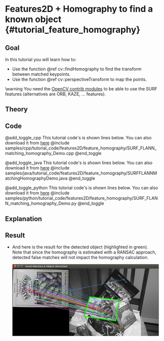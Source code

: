Features2D + Homography to find a known object {#tutorial_feature_homography}
==============================================

Goal
----

In this tutorial you will learn how to:

-   Use the function @ref cv::findHomography to find the transform between matched keypoints.
-   Use the function @ref cv::perspectiveTransform to map the points.

\warning You need the <a href="https://github.com/opencv/opencv_contrib">OpenCV contrib modules</a> to be able to use the SURF features
(alternatives are ORB, KAZE, ... features).

Theory
------

Code
----

@add_toggle_cpp
This tutorial code's is shown lines below. You can also download it from
[here](https://github.com/opencv/opencv/tree/master/samples/cpp/tutorial_code/features2D/feature_homography/SURF_FLANN_matching_homography_Demo.cpp)
@include samples/cpp/tutorial_code/features2D/feature_homography/SURF_FLANN_matching_homography_Demo.cpp
@end_toggle

@add_toggle_java
This tutorial code's is shown lines below. You can also download it from
[here](https://github.com/opencv/opencv/tree/master/samples/java/tutorial_code/features2D/feature_homography/SURFFLANNMatchingHomographyDemo.java)
@include samples/java/tutorial_code/features2D/feature_homography/SURFFLANNMatchingHomographyDemo.java
@end_toggle

@add_toggle_python
This tutorial code's is shown lines below. You can also download it from
[here](https://github.com/opencv/opencv/tree/master/samples/python/tutorial_code/features2D/feature_homography/SURF_FLANN_matching_homography_Demo.py)
@include samples/python/tutorial_code/features2D/feature_homography/SURF_FLANN_matching_homography_Demo.py
@end_toggle

Explanation
-----------

Result
------

-   And here is the result for the detected object (highlighted in green). Note that since the homography is estimated with a RANSAC approach,
    detected false matches will not impact the homography calculation.

    ![](images/Feature_Homography_Result.jpg)
